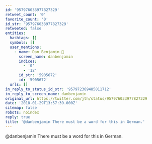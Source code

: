 ```yaml
---
id: '957976033977827329'
retweet_count: '0'
favorite_count: '0'
id_str: '957976033977827329'
retweeted: false
entities:
  hashtags: []
  symbols: []
  user_mentions:
    - name: Dan Benjamin 👻
      screen_name: danbenjamin
      indices:
        - '0'
        - '12'
      id_str: '5905672'
      id: '5905672'
  urls: []
in_reply_to_status_id_str: '957972369485811712'
in_reply_to_screen_name: danbenjamin
original_url: https://twitter.com/jth/status/957976033977827329
date: '2018-01-29T13:57:39.000Z'
sitemap: false
robots: noindex
reply: true
title: '@danbenjamin There must be a word for this in German.'
---
```


@danbenjamin There must be a word for this in German.